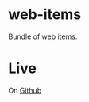 # web-items
Bundle of web items.


# Live
On [Github](https://florinpop17.github.io/web-items/index.html)

